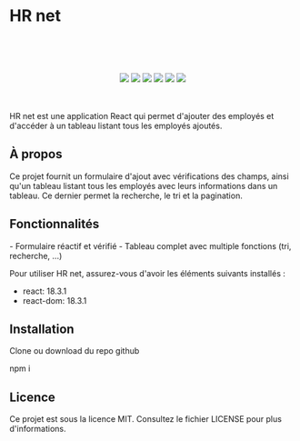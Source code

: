 <h1> HR net </h1>

<br><br><br>
<p align="center">
    <img src="https://img.shields.io/badge/React-v18.3.1-blue">
    <img src="https://img.shields.io/badge/React--DOM-v18.3.1-blue">
    <img src="https://img.shields.io/badge/React--Router--DOM-v6.25.1-blue">
    <img src="https://img.shields.io/badge/license-MIT-green">
    <img src="https://img.shields.io/badge/build-passing-brightgreen">
    <img src="https://img.shields.io/badge/node--lts-18.16.1-brightgreen">
    <br><br><br>
</p>

HR net est une application React qui permet d'ajouter des employés et d'accéder à un tableau listant tous les employés ajoutés.

<h2>À propos</h2>

Ce projet fournit un formulaire d'ajout avec vérifications des champs, ainsi qu'un tableau listant tous les employés avec leurs informations dans un tableau. Ce dernier permet la recherche, le tri et la pagination.

<h2>Fonctionnalités</h2>
- Formulaire réactif et vérifié
- Tableau complet avec multiple fonctions (tri, recherche, ...)

<br>

Pour utiliser HR net, assurez-vous d'avoir les éléments suivants installés :
- react: 18.3.1
- react-dom: 18.3.1

<h2>Installation</h2>

Clone ou download du repo github

npm i

<h2>Licence</h2> Ce projet est sous la licence MIT. Consultez le fichier LICENSE pour plus d'informations.